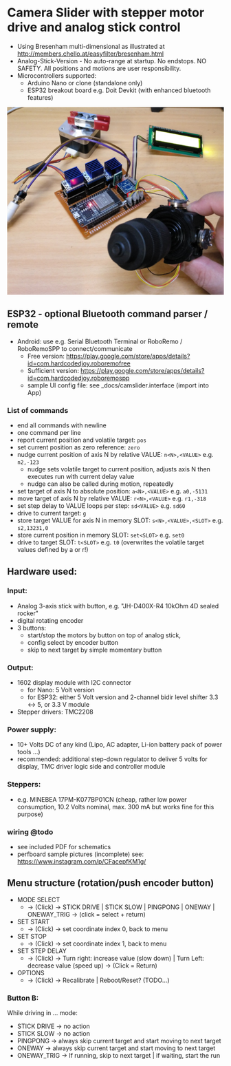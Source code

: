 # Camera Slider with stepper motor drive and analog stick control

* Using Bresenham multi-dimensional as illustrated at http://members.chello.at/easyfilter/bresenham.html
* Analog-Stick-Version - No auto-range at startup. No endstops. NO SAFETY. All positions and motions are user responsibility. 
* Microcontrollers supported: 
  * Arduino Nano or clone (standalone only)
  * ESP32 breakout board e.g. Doit Devkit (with enhanced bluetooth features)


![ESP32 prototype](/_pictures/IMG_20201110_231206_web.jpg)

## ESP32 - optional Bluetooth command parser / remote
* Android: use e.g. Serial Bluetooth Terminal or RoboRemo / RoboRemoSPP to connect/communicate
  * Free version: https://play.google.com/store/apps/details?id=com.hardcodedjoy.roboremofree
  * Sufficient version: https://play.google.com/store/apps/details?id=com.hardcodedjoy.roboremospp
  * sample UI config file: see _docs/camslider.interface (import into App)

### List of commands
* end all commands with newline 
* one command per line
* report current position and volatile target: `pos`
* set current position as zero reference: `zero`
* nudge current position of axis N by relative VALUE: `n<N>,<VALUE>` e.g. `n2,-123`
  * nudge sets volatile target to current position, adjusts axis N then executes run with current delay value
  * nudge can also be called during motion, repeatedly
* set target of axis N to absolute position: `a<N>,<VALUE>` e.g. `a0,-5131`
* move target of axis N by relative VALUE: `r<N>,<VALUE>` e.g. `r1,-318`
* set step delay to VALUE loops per step: `sd<VALUE>` e.g. `sd60`
* drive to current target: `g`
* store target VALUE for axis N in memory SLOT: `s<N>,<VALUE>,<SLOT>` e.g. `s2,13231,0`
* store current position in memory SLOT: `set<SLOT>` e.g. `set0`
* drive to target SLOT: `t<SLOT>` e.g. `t0` (overwrites the volatile target values defined by a or r!)

## Hardware used:

### Input:
* Analog 3-axis stick with button, e.g. "JH-D400X-R4 10kOhm 4D sealed rocker"
* digital rotating encoder
* 3 buttons: 
  * start/stop the motors by button on top of analog stick, 
  * config select by encoder button 
  * skip to next target by simple momentary button

### Output: 
  * 1602 display module with I2C connector
    * for Nano: 5 Volt version
    * for ESP32: either 5 Volt version and 2-channel bidir level shifter 3.3 <-> 5, or 3.3 V module
  * Stepper drivers: TMC2208

### Power supply:
  * 10+ Volts DC of any kind (Lipo, AC adapter, Li-ion battery pack of power tools ...)
  * recommended: additional step-down regulator to deliver 5 volts for display, TMC driver logic side and controller module

### Steppers:
* e.g. MINEBEA 17PM-K077BP01CN (cheap, rather low power consumption, 10.2 Volts nominal, max. 300 mA but works fine for this purpose)

### wiring @todo
* see included PDF for schematics
* perfboard sample pictures (incomplete) see: https://www.instagram.com/p/CFacepfKM1g/

## Menu structure (rotation/push encoder button)
* MODE SELECT 
  * -> (Click) -> STICK DRIVE | STICK SLOW | PINGPONG | ONEWAY | ONEWAY_TRIG -> (click =  select + return)
* SET START 
  * -> (Click) -> set coordinate index 0, back to menu
* SET STOP
  * -> (Click) -> set coordinate index 1, back to menu
* SET STEP DELAY 
  * -> (Click) -> Turn right: increase value (slow down) | Turn Left: decrease value (speed up) -> (Click = Return)
* OPTIONS 
  * -> (Click) -> Recalibrate | Reboot/Reset? (TODO...) 

### Button B:
While driving in ... mode:
* STICK DRIVE -> no action
* STICK SLOW -> no action
* PINGPONG -> always skip current target and start moving to next target
* ONEWAY -> always skip current target and start moving to next target
* ONEWAY_TRIG -> If running, skip to next target | if waiting, start the run